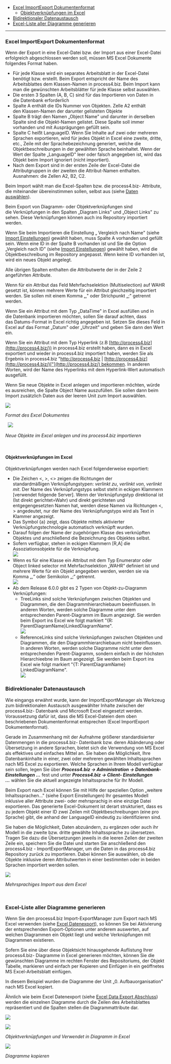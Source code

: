 -   [Excel ImportExport Dokumentenformat](#excel-importexport-dokumentenformat)
    -   [Objektverknüpfungen im Excel](#objektverknüpfungen-im-excel)
-   [Bidirektionaler Datenaustausch](#bidirektionaler-datenaustausch)
-   [Excel-Liste aller Diagramme generieren](#excel-liste-aller-diagramme-generieren)

------------------------------------------------------------------------

### Excel ImportExport Dokumentenformat

Wenn der Export in eine Excel-Datei bzw. der Import aus einer
Excel-Datei erfolgreich abgeschlossen werden soll, müssen MS Excel
Dokumente folgendes Format haben.

-   Für jede Klasse wird ein separates Arbeitsblatt in der Excel-Datei
    benötigt bzw. erstellt. Beim Export entspricht der Name des
    Arbeitsblattes dem Klassen-Namen in process4.biz. Beim Import kann
    man die gewünschten Arbeitsblätter für jede Klasse selbst
    auswählen. 
-   Die ersten 3 Spalten (A, B, C) sind für das Importieren von Daten in
    die Datenbank erforderlich
-   Spalte A enthält die IDs Nummer von Objekten. Zelle A2 enthält
    den Klassen-Namen der darunter gelisteten Objekte
-   Spalte B trägt den Namen „Object Name" und darunter in derselben
    Spalte sind die Objekt-Namen gelistet. Diese Spalte soll immer
    vorhanden und mit Ausprägungen gefüllt sein.
-   Spalte C heißt LanguageID. Wenn Sie Inhalte auf zwei oder mehreren
    Sprachen exportieren, wird für jedes Objekt in Excel eine zweite,
    dritte, etc., Zeile mit der Sprachebezeichnung generiert, welche die
    Objektbeschreibungen in der gewählten Sprache beinhaltet. Wenn der
    Wert der Spalte „LanguageID" leer oder falsch angegeben ist, wird
    das Objekt beim Import ignoriert (nicht importiert).
-   Nach dem Export sind in der ersten Zeile der Excel-Datei die
    Attributgruppen in der zweiten die Attribut-Namen enthalten.
    Ausnahmen: die Zellen A2, B2, C2.

Beim Import wählt man die Excel-Spalten bzw. die process4.biz-
Attribute, die miteinander übereinstimmen sollen, selbst aus
(siehe [Daten
auswählen](http://help.process4.biz/confluence/display/DOC/Excel+Datenexport#ExcelDatenexport-Datenauswählen)). 

Beim Export von Diagramm- oder Objektverknüpfungen sind
die Verknüpfungen in den Spalten „Diagram Links" und „Object Links" zu
sehen. Diese Verknüpfungen können auch ins Repository importiert
werden. 

Wenn Sie beim Importieren die Einstellung „ Vergleich nach Name" (siehe
[Import
Einstellungen](Excel-Datenimport_1016188.html#ExcelDatenimport-ImportEinstellungen))
gewählt haben, muss Spalte A vorhanden und gefüllt sein. Wenn eine ID in
der Spalte B vorhanden ist und Sie die Option „Vergleich nach ID" (siehe
[Import
Einstellungen](Excel-Datenimport_1016188.html#ExcelDatenimport-ImportEinstellungen))
gewählt haben, wird die Objektbeschreibung im Repository angepasst. Wenn
keine ID vorhanden ist, wird ein neues Objekt angelegt. 

Alle übrigen Spalten enthalten die Attributwerte der in der Zeile 2
angeführten Attribute. 

Wenn für ein Attribut das Feld Mehrfachselektion (Multiselection) auf
WAHR gesetzt ist, können mehrere Werte für ein Attribut gleichzeitig
importiert werden. Sie sollen mit einem Komma „," oder Strichpunkt „;"
getrennt werden.

Wenn Sie ein Attribut mit dem Typ „DataTime" in Excel ausfüllen und in
die Datenbank importieren möchten, sollen Sie darauf achten, dass
das Datums-Format in Excel richtig angegeben ist. Setzen Sie dieses Feld
in Excel auf das Format „Datum" oder „Uhrzeit" und geben Sie dann den
Wert ein. 

Wenn Sie ein Attribut mit dem Typ Hyperlink
(z.B [http://process4.biz](http://process4.biz/)) in process4.biz
erstellt haben, dann es in Excel exportiert und wieder in process4.biz
importiert haben, werden Sie als Ergebnis in process4.biz
"<http://process4.bi>[z](http://process4.biz/) \| [http://process4.biz](http://process4.biz/)["](http://process4.biz/) bekommen.
In anderen Worten, wird der Name des Hyperlinks mit dem Hyperlink-Wert
automatisch ausgefüllt. 

Wenn Sie neue Objekte in Excel anlegen und importieren möchten, würde es
ausreichen, die Spalte Object Name auszufüllen. Sie sollen dann beim
Import zusätzlich Daten aus der leeren Unit zum Import auswählen.


![](//images.ctfassets.net/utx1h0gfm1om/4mXjWRc79KmIyou2SMeMCg/b3e4650b51f85772e29e2eb498ebf5b8/1017981.png)

*Format des Excel Dokumentes*

 
![](//images.ctfassets.net/utx1h0gfm1om/35u47um4TuswgkC4ImqGCm/f7ad5ca32ccfbaedee0d81225d80124e/1017976.png)

*Neue Objekte im Excel anlegen und ins process4.biz importieren*

 

#### Objektverknüpfungen im Excel

Objektverknüpfungen werden nach Excel folgenderweise exportiert:

-   Die Zeichen &lt;, &gt;, &lt;&gt; zeigen die Richtungen der
    standardmäßigen Verknüpfungstypen: *verlinkt zu*, *verlinkt von*,
    *verlinkt mit*. Der Name des Verknüpfungstyps selbst steht in
    eckigen Klammern \[verwendet folgende Server\]. Wenn der
    Verknüpfungstyp direktional ist (Ist direkt gerichtet=Wahr) und
    direkt gerichteten und entgegengesetzten Namen hat, werden diese
    Namen via Richtungen &lt;, &gt; angedeutet, nur der Name des
    Verknüpfungstyps wird als Text in Klammer angezeigt.
-   Das Symbol {a} zeigt, dass Objekte mittels aktivierter
    Verknüpfungstechnologie automatisch verknüpft wurden.
-   Darauf folgen der Name der zugehörigen Klasse des verknüpften
    Objektes und anschließend die Bezeichnung des Objektes selbst.
-   Sofern verfügbar, stehen in eckigen Klammern \[R,A\] die
    Assoziationsobjekte für die Verknüpfung.  
    ![](//images.ctfassets.net/utx1h0gfm1om/AQZVQPd7vqWOsAwKQ6Qgy/17594adffcb9eb501787fa80f96c4d16/1017775.png)
-   Wenn es für eine Klasse ein Attribut mit dem Typ Enumerator oder
    Object linked selector mit Mehrfachselektion „WAHR“ definiert ist
    und mehrere Werte für ein Objekt angegeben werden, werden sie via
    Komma „,“ oder Semikolon „;“ getrennt.  
    ![](//images.ctfassets.net/utx1h0gfm1om/2LL87nuilyUsKAioeEI420/9307bc04420d6209d78daa378e861207/1017768.png)
-   Ab dem Release 6.0.0 gibt es 2 Typen von Objekt-zu-Diagramm
    Verknüpfungen:
    -   TreeLinks sind solche Verknüpfungen zwischen Objekten und
        Diagrammen, die den Diagrammhierarchiebaum beeinflussen. In
        anderen Worten, werden solche Diagramme unter dem entsprechenden
        Parent-Diagramm im Baum angezeigt. Sie werden beim Export ins
        Excel wie folgt markiert "{R:
        ParentDiagramName}LinkedDiagramName".  
        ![](//images.ctfassets.net/utx1h0gfm1om/3Rrmg7W1b2AKESmuSkmOYc/a92f5acf573537da2f6a6f64dbf18c2b/1017763.png)
    -   ReferenceLinks sind solche Verknüpfungen zwischen Objekten und
        Diagrammen, die den Diagrammhierarchiebaum nicht beeinflussen.
        In anderen Worten, werden solche Diagramme nicht unter dem
        entsprechenden Parent-Diagramm, sondern einfach in der höchsten
        Hierarchieebne im Baum angezeigt. Sie werden beim Export ins
        Excel wie folgt markiert "{T: ParentDiagramName}
        LinkedDiagramName".  
        ![](//images.ctfassets.net/utx1h0gfm1om/5vJGepsZ44ecc484ei2E8a/86c432f87939c0b18ae32113639f4ce4/1017756.png)

### Bidirektionaler Datenaustausch

Wie eingangs erwähnt wurde, kann der ImportExportManager als Werkzeug
zum bidirektionalen Austausch ausgewählter Inhalte zwischen der
process4.biz- Datenbank und Microsoft Excel eingesetzt werden.
Voraussetzung dafür ist, dass die MS Excel-Dateien dem oben
beschriebenen Dokumentenformat entsprechen (Excel ImportExport
Dokumentenformat).

Gerade im Zusammenhang mit der Aufnahme größerer standardisierter
Datenmengen in die process4.biz- Datenbank bzw. deren Abänderung oder
Übersetzung in andere Sprachen, bietet sich die Verwendung von MS Excel
als effektives und einfaches Mittel an. Sie haben die Möglichkeit, Ihre
Datenbankinhalte in einer, zwei oder mehreren gewählten Inhaltssprachen
nach MS Excel zu exportieren. Welche Sprachen in Ihrem Modell verfügbar
sein sollen, legen Sie über ***Process4.biz → Administration
→ Datenbank- Einstellungen …*** fest und unter ***Process4.biz → Client-
Einstellungen …*** wählen Sie die aktuell angezeigte Inhaltssprache für
Ihr Modell. 

Beim Export nach Excel können Sie mit Hilfe der speziellen Option
„weitere Inhaltssprachen…" (siehe Export Einstellungen) Ihr gesamtes
Modell inklusive aller Attribute zwei- oder mehrsprachig in eine einzige
Datei exportieren. Das generierte Excel-Dokument ist derart
strukturiert, dass es zu jedem Objekt einer ID zwei Zeilen mit
Objektbeschreibungen (eine pro Sprache) gibt, die anhand der LanguageID
eindeutig zu identifizieren sind.

Sie haben die Möglichkeit, Daten abzuändern, zu ergänzen oder auch ihr
Modell in die zweite bzw. dritte gewählte Inhaltssprache zu übersetzen.
Tragen Sie dazu die Übersetzungen jeweils in die leeren Zellen der
zweiten Zeile ein, speichern Sie die Datei und starten Sie anschließend
den process4.biz - ImportExportManager, um die Daten in das process4.biz
Repository zurück zu importieren. Dabei können Sie auswählen, ob die
Objekte inklusive deren Attributwerten in einer bestimmten oder in
beiden Sprachen importiert werden sollen.

![](//images.ctfassets.net/utx1h0gfm1om/TLDhxEalUaA0c4c2SOyMG/a70ff0691e635e1e4c8063f334cd2e58/1017989.png)

*Mehrsprachiges Import aus dem Excel*

 

### Excel-Liste aller Diagramme generieren

Wenn Sie den process4.biz Import-ExportManager zum Export nach MS Excel
verwenden (siehe [Excel Datenexport](Excel_Datenexport)), so können Sie
bei Aktivierung der entsprechenden Export-Optionen unter anderem
auswerten, auf welchen Diagrammen ein Objekt liegt und welche
Verknüpfungen mit Diagrammen existieren. 

Sofern Sie eine über diese Objektsicht hinausgehende Auflistung Ihrer
process4.biz- Diagramme in Excel generieren möchten, können Sie die
gewünschten Diagramme im rechten Fenster des Repositoriums, der Objekt
Tabelle, markieren und einfach per Kopieren und Einfügen in ein
geöffnetes MS Excel-Arbeitsblatt einfügen. 

In diesem Beispiel wurden die Diagramme der Unit „0. Aufbauorganisation"
nach MS Excel kopiert. 

Ähnlich wie beim Excel Datenexport (siehe [Excel Data Export
Abschluss](Excel-Datenexport_1016175.html#ExcelDatenexport-ExcelDataExportAbschluss))
werden die einzelnen Diagramme durch die Zeilen des Arbeitsblattes
repräsentiert und die Spalten stellen die Diagrammattribute dar.

![](//images.ctfassets.net/utx1h0gfm1om/2fc9mX3gdKqwYgesY2CGuA/2abc323ce1153660a1fe503cb35e417f/1017725.png)

*![](//images.ctfassets.net/utx1h0gfm1om/2T1wK7K2TuOewY8Uo0S6Mo/4d56f46a0723b9d9e4e5d783af966610/1017985.png)*

*Objektverknüpfungen und Verwendet in Diagramm in Excel*


![](//images.ctfassets.net/utx1h0gfm1om/749AZOh6Ew6WYamwOc6u8g/65bdd9c8ebe9157fa53d059b084208d5/1017714.png)

*Diagramme kopieren*

 

